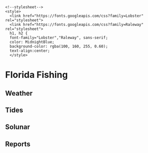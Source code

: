 <!DOCTYPE html>
<html>
  <head>
   <title>Florida Fishing</title>
   
   <!--Reference For future stylesheet
   <link
     href="/style.css"
     type="text/css"
     rel="stylesheet"> -->
     
    <!--stylesheet-->
    <style>
      <link href="https://fonts.googleapis.com/css?family=Lobster" rel="stylesheet">
      <link href="https://fonts.googleapis.com/css?family=Raleway" rel="stylesheet">
      h1, h2 {
      font-family="Lobster","Raleway", sans-serif;
      color: MidnightBlue;
      background-color: rgba(100, 160, 255, 0.60);
      text-align:center;
      </style>
      
  </head>
  
  <body>
    <h1>Florida Fishing</h1>
      <h2>Weather<h2>
      <h2>Tides</h2>
      <h2>Solunar</h2>
      <h2>Reports</h2>      
  </body>  
</html>    
